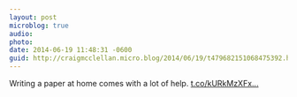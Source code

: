 ```yaml
---
layout: post
microblog: true
audio: 
photo: 
date: 2014-06-19 11:48:31 -0600
guid: http://craigmcclellan.micro.blog/2014/06/19/t479682151068475392.html
---
```

Writing a paper at home comes with a lot of help. [t.co/kURkMzXFx...](http://t.co/kURkMzXFxL)
